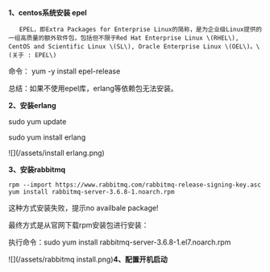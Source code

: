 **1、centos系统安装 epel**

```
   EPEL，即Extra Packages for Enterprise Linux的简称，是为企业级Linux提供的一组高质量的额外软件包，包括但不限于Red Hat Enterprise Linux \(RHEL\), CentOS and Scientific Linux \(SL\), Oracle Enterprise Linux \(OEL\)。\(关于 : EPEL\)
```

命令： yum -y install epel-release

总结：如果不使用epel库，erlang等依赖包无法安装。

**2、安装erlang**

sudo yum update

sudo yum install erlang

![](/assets/install erlang.png)

**3、安装rabbitmq**

```
rpm --import https://www.rabbitmq.com/rabbitmq-release-signing-key.asc
yum install rabbitmq-server-3.6.8-1.noarch.rpm
```

这种方式安装失败，提示no availbale package!

最终方式是从官网下载rpm安装包进行安装：

执行命令：sudo yum install rabbitmq-server-3.6.8-1.el7.noarch.rpm

![](/assets/rabbitmq install.png)**4、配置开机启动**



